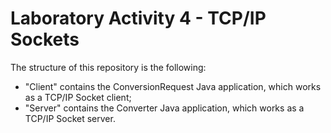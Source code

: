 # Laboratory Activity 4 - TCP/IP Sockets
The structure of this repository is the following:
  - "Client" contains the ConversionRequest Java application, which works as a TCP/IP Socket client;
  - "Server" contains the Converter Java application, which works as a TCP/IP Socket server.
